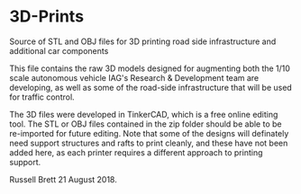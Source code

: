 # 3D-Prints
Source of STL and OBJ files for 3D printing road side infrastructure and additional car components

This file contains the raw 3D models designed for augmenting both the 1/10 scale autonomous vehicle IAG's Research & Development team are developing, as well as some of the road-side infrastructure that will be used for traffic control.

The 3D files were developed in TinkerCAD, which is a free online editing tool. The STL or OBJ files contained in the zip folder should be able to be re-imported for future editing. Note that some of the designs will definately need support structures and rafts to print cleanly, and these have not been added here, as each printer requires a different approach to printing support.

Russell Brett 21 August 2018.
